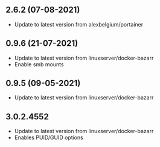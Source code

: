 
## 2.6.2 (07-08-2021)
- Update to latest version from alexbelgium/portainer

## 0.9.6 (21-07-2021)
- Update to latest version from linuxserver/docker-bazarr
- Enable smb mounts

## 0.9.5 (09-05-2021)
- Update to latest version from linuxserver/docker-bazarr
## 3.0.2.4552

- Update to latest version from linuxserver/docker-bazarr
- Enables PUID/GUID options
